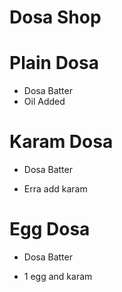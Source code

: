 # Dosa Shop

# Plain Dosa

* Dosa Batter
* Oil Added

# Karam Dosa

 * Dosa Batter

 * Erra add karam

# Egg Dosa
 
 * Dosa Batter

 * 1 egg and karam